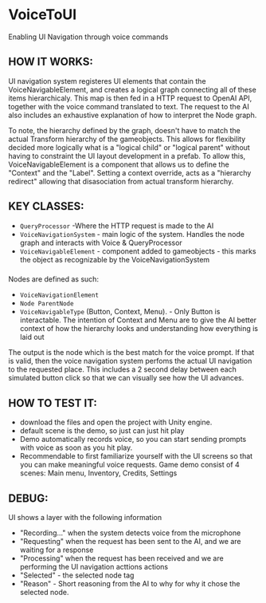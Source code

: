 # VoiceToUI
Enabling UI Navigation through voice commands

## HOW IT WORKS:

UI navigation system registeres UI elements that contain the VoiceNavigableElement, and creates a logical graph connecting all of these items hierarchicaly. This map is then fed in a HTTP request to OpenAI API, together with the voice command translated to text. The request to the AI also includes an exhaustive explanation of how to interpret the Node graph. 

To note, the hierarchy defined by the graph, doesn't have to match the actual Transform hierarchy of the gameobjects. This allows for flexibility decided more logically what is a "logical child" or "logical parent" without having to constraint the UI layout development in a prefab. To allow this, VoiceNavigableElement is a component that allows us to define the "Context" and the "Label". Setting a context override, acts as a "hierarchy redirect" allowing that disasociation from actual transform hierarchy.

## KEY CLASSES:
* `QueryProcessor` -Where the HTTP request is made to the AI
* `VoiceNavigationSystem` - main logic of the system. Handles the node graph and interacts with Voice & QueryProcessor
* `VoiceNavigableElement` - component added to gameobjects - this marks the object as recognizable by the VoiceNavigationSystem

###
Nodes are defined as such:
* `VoiceNavigationElement`
* `Node ParentNode`
* `VoiceNavigableType` (Button, Context, Menu). - Only Button is interactable. The intention of Context and Menu are to give the AI better context of how the hierarchy looks and understanding how everything is laid out

The output is the node which is the best match for the voice prompt. If that is valid, then the voice navigation system perfoms the actual UI navigation to the requested place. This includes a 2 second delay between each simulated button click so that we can visually see how the UI advances.

## HOW TO TEST IT:
* download the files and open the project with Unity engine.
* default scene is the demo, so just can just hit play
* Demo automatically records voice, so you can start sending prompts with voice as soon as you hit play. 
* Recommendable to first familiarize yourself with the UI screens so that you can make meaningful voice requests. Game demo consist of 4 scenes: Main menu, Inventory, Credits, Settings

## DEBUG:
UI shows a layer with the following information
* "Recording..." when the system detects voice from the microphone
* "Requesting" when the request has been sent to the AI, and we are waiting for a response
* "Processing" when the request has been received and we are performing the UI navigation acttions actions
* "Selected" - the selected node tag
* "Reason" - Short reasoning from the AI to why for why it chose the selected node.

